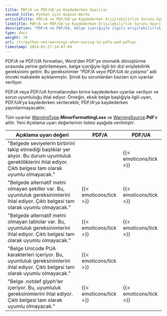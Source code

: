 ```yaml
---
title: PDF/A ve PDF/UA'ya Kaydederken Uyarılar
second_title: Python için Aspose.Words
articleTitle: PDF/A ve PDF/UA'ya Kaydederken Erişilebilirlik Sorunu Uyarıları
linktitle: PDF/A ve PDF/UA'ya Kaydederken Erişilebilirlik Sorunu Uyarıları
description: "PDF/A ve PDF/UA, belge içeriğiyle ilgili erişilebilirlik gereksinimleri uygular. Python'te PDF/A veya PDF/UA'ya kaydederken sorun uyumluluğu ihlal ettiğinde bir uyarı verilir."
type: docs
weight: 29
url: /tr/python-net/warnings-when-saving-to-pdfa-and-pdfua/
timestamp: 2024-01-27-14-07-04
---
```


PDF/A ve PDF/UA formatları, Word'den PDF'ye otomatik dönüştürme sırasında yerine getirilemeyen, belge içeriğiyle ilgili bir dizi erişilebilirlik gereksinimi getirir. Bu gereksinimler *"PDF/A veya PDF/UA ile çalışma"* adlı önceki makalede açıklanmıştır. Şimdi bu sorunlardan bazıları için uyarılar veriliyor.

PDF/A veya PDF/UA formatlarından birine kaydederken uyarılar veriliyor ve sorun uyumluluğu ihlal ediyor. Örneğin, eksik belge başlığıyla ilgili uyarı, PDF/UA'ya kaydederken verilecektir, PDF/A'ya kaydederken yayınlanmayacaktır.

Tüm uyarılar [WarningType](https://reference.aspose.com/words/python-net/aspose.words/warningtype/)**.MinorFormattingLoss** ve [WarningSource](https://reference.aspose.com/words/python-net/aspose.words/warningsource/)**.Pdf**'e aittir. Yeni Açıklama uyarı değerlerinin listesi aşağıda verilmiştir:

|  Açıklama uyarı değeri |  PDF/A |  PDF/UA |
|  ------------------------------------------------------------  |  ----------------------  |  ----------------------  |
|  "Belgede seviyelerin birbirini takip etmediği başlıklar yer alıyor. Bu durum uyumluluk gerekliliklerini ihlal ediyor. Çıktı belgesi tam olarak uyumlu olmayacak." |                          |   {{< emoticons/tick >}}  |
|  "Belgede alternatif metni olmayan şekiller var. Bu, uyumluluk gereksinimlerini ihlal ediyor. Çıktı belgesi tam olarak uyumlu olmayacak." |   {{< emoticons/tick >}}  |   {{< emoticons/tick >}}  |
|  "Belgede alternatif metni olmayan tablolar var. Bu, uyumluluk gereksinimlerini ihlal ediyor. Çıktı belgesi tam olarak uyumlu olmayacak." |   {{< emoticons/tick >}}  |   {{< emoticons/tick >}}  |
|  "Belge Unicode PUA karakterleri içeriyor. Bu, uyumluluk gereksinimlerini ihlal ediyor. Çıktı belgesi tam olarak uyumlu olmayacak." |   {{< emoticons/tick >}}  |                          |
|  "Belge .notdef glyph'ler içeriyor. Bu, uyumluluk gereksinimlerini ihlal ediyor. Çıktı belgesi tam olarak uyumlu olmayacak." |   {{< emoticons/tick >}}  |   {{< emoticons/tick >}}  |

